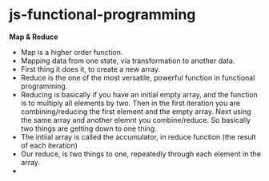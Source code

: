 # js-functional-programming

**Map & Reduce**
- Map is a higher order function.
- Mapping data from one state, via transformation to another data. 
- First thing it does it, to create a new array. 
- Reduce is the one of the most versatile, powerful function in functional programming. 
- Reducing is basically if you have an initial empty array, and the function is to multiply all elements by two. Then in the first iteration you are combining/reducing the first element and the empty array. Next using the same array and another elemnt you combine/reduce. So basically two things are getting down to one thing. 
- The intiial array is called the accumulator, in reduce function (the result of each iteration)
- Our reduce, is two things to one, repeatedly through each element in the array. 
- 
